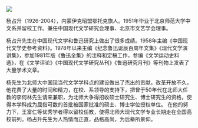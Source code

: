 ![](https://s2.loli.net/2022/09/02/KXhy1l9sIduC5rf.png)

杨占升（1926-2004），内蒙伊克昭盟鄂托克旗人。1951年毕业于北京师范大学中文系并留校工作。兼任中国现代文学研究会理事、北京市文艺学会理事。

杨占升先生在中国现代文学和鲁迅研究上做出了很多成绩。1958年主编《中国现代文学史参考资料》。1978年以来主编《纪念鲁迅诞辰百周年文集》《现代文学演讲集》，参加1981年版《鲁迅全集》的注释和定稿工作，参编《文学运动史料选》，在《文学评论》《中国现代文学研究丛刊》《鲁迅研究月刊》等刊物上发表了大量学术文章。

杨先生为北师大中国现当代文学学科点的建设做出了杰出的贡献。改革开放不久，他花费了大量的时间和精力，在校、系领导的支持下，把曾于50年代在北师大任教的李何林先生请来兼职，为北师大争得招收硕士研究生、博士研究生的资格，使得本学科成为屈指可数的首批被国家批准的硕士、博士学位授权单位。 在他的努力下，王富仁等优秀学者得以留校任教，使得北师大现代文学专业长期走在全国高校前列。杨占升先生为人热情而正直，品格高尚，为后辈所景仰。